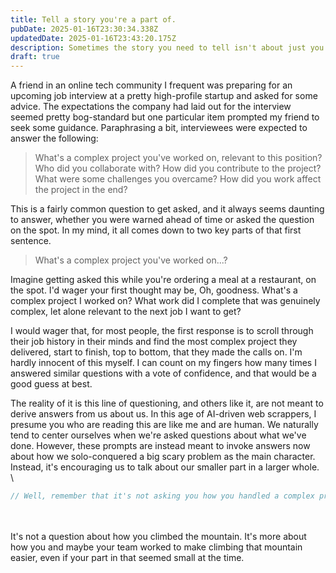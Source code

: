 ```yaml
---
title: Tell a story you're a part of.
pubDate: 2025-01-16T23:30:34.338Z
updatedDate: 2025-01-16T23:43:20.175Z
description: Sometimes the story you need to tell isn't about just you.
draft: true
---
```


A friend in an online tech community I frequent was preparing for an upcoming job interview at a pretty high-profile startup and asked for some advice. The expectations the company had laid out for the interview seemed pretty bog-standard but one particular item prompted my friend to seek some guidance. Paraphrasing a bit, interviewees were expected to answer the following:

> What's a complex project you've worked on, relevant to this position? Who did you collaborate with? How did you contribute to the project? What were some challenges you overcame? How did you work affect the project in the end?

This is a fairly common question to get asked, and it always seems daunting to answer, whether you were warned ahead of time or asked the question on the spot. In my mind, it all comes down to two key parts of that first sentence.

> What's a complex project you've worked on...?

Imagine getting asked this while you're ordering a meal at a restaurant, on the spot. I'd wager your first thought may be, Oh, goodness. What's a complex project I worked on? What work did I complete that was genuinely complex, let alone relevant to the next job I want to get? 

I would wager that, for most people, the first response is to scroll through their job history in their minds and find the most complex project they delivered, start to finish, top to bottom, that they made the calls on. I'm hardly innocent of this myself. I can count on my fingers how many times I answered similar questions with a vote of confidence, and that would be a good guess at best.

The reality of it is this line of questioning, and others like it, are not meant to derive answers from us about us. In this age of AI-driven web scrappers, I presume you who are reading this are like me and are human. We naturally tend to center ourselves when we're asked questions about what we've done. However, these prompts are instead meant to invoke answers now about how we solo-conquered a big scary problem as the main character. Instead, it's encouraging us to talk about our smaller part in a larger whole.\
\


```javascript
// Well, remember that it's not asking you how you handled a complex project on your own, but  what complex projects did your work touch and how your work affected that project. For example, if I were a mid-level front-end developer, I could describe how my work on a UI team developing the code for a major dashboard refresh improved accessibility, and how I had to have hard conversations with design about how parts of that UI couldn't be animated or couldn't be rendered as sticky for XYZ reason. Even though at the end of the say, I just coded some layouts that were requested by the design team.

```

\
\
It's not a question about how you climbed the mountain. It's more about how you and maybe your team worked to make climbing that mountain easier, even if your part in that seemed small at the time.
